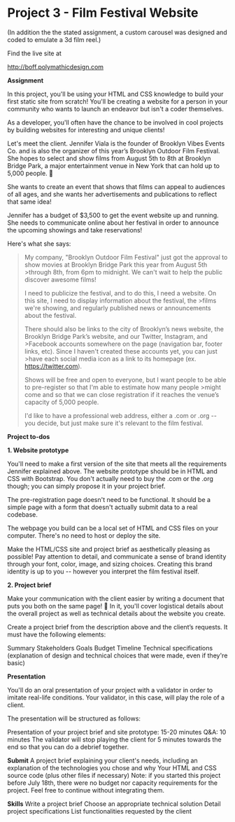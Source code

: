 # Project 3 - Film Festival Website

(In addition the the stated assignment, a custom carousel was designed and coded to emulate a 3d film reel.) 

Find the live site at

http://boff.polymathicdesign.com

**Assignment**

In this project, you'll be using your HTML and CSS knowledge to build your first static site from scratch! You'll be creating a website for a person in your community who wants to launch an endeavor but isn't a coder themselves. 

As a developer, you'll often have the chance to be involved in cool projects by building websites for interesting and unique clients!

Let's meet the client. Jennifer Viala is the founder of Brooklyn Vibes Events Co. and is also the organizer of this year’s Brooklyn Outdoor Film Festival. She hopes to select and show films from August 5th to 8th at Brooklyn Bridge Park, a major entertainment venue in New York that can hold up to 5,000 people. 🌉

She wants to create an event that shows that films can appeal to audiences of all ages, and she wants her advertisements and publications to reflect that same idea!

Jennifer has a budget of $3,500 to get the event website up and running. She needs to communicate online about her festival in order to announce the upcoming showings and take reservations!

Here's what she says:

>My company, "Brooklyn Outdoor Film Festival" just got the approval to show movies at Brooklyn Bridge Park this year from August 5th >through 8th, from 6pm to midnight. We can't wait to help the public discover awesome films!
>
>I need to publicize the festival, and to do this, I need a website. On this site, I need to display information about the festival, the >films we're showing, and regularly published news or announcements about the festival.
>
>There should also be links to the city of Brooklyn’s news website, the Brooklyn Bridge Park’s website, and our Twitter, Instagram, and >Facebook accounts somewhere on the page (navigation bar, footer links, etc). Since I haven't created these accounts yet, you can just >have each social media icon as a link to its homepage (ex. https://twitter.com). 
>
>Shows will be free and open to everyone, but I want people to be able to pre-register so that I'm able to estimate how many people >might come and so that we can close registration if it reaches the venue’s capacity of 5,000 people.
>
>I'd like to have a professional web address, either a .com or .org -- you decide, but just make sure it's relevant to the film festival.


**Project to-dos**

**1. Website prototype**

You'll need to make a first version of the site that meets all the requirements Jennifer explained above. The website prototype should be in HTML and CSS with Bootstrap. You don't actually need to buy the .com or the .org though; you can simply propose it in your project brief.

The pre-registration page doesn't need to be functional. It should be a simple page with a form that doesn't actually submit data to a real codebase.

The webpage you build can be a local set of HTML and CSS files on your computer. There's no need to host or deploy the site.

Make the HTML/CSS site and project brief as aesthetically pleasing as possible! Pay attention to detail, and communicate a sense of brand identity through your font, color, image, and sizing choices. Creating this brand identity is up to you -- however you interpret the film festival itself. 


**2. Project brief**

Make your communication with the client easier by writing a document that puts you both on the same page! 🙌 In it, you'll cover logistical details about the overall project as well as technical details about the website you create.

Create a project brief from the description above and the client’s requests. It must have the following elements:

Summary
Stakeholders
Goals
Budget
Timeline
Technical specifications (explanation of design and technical choices that were made, even if they're basic)

**Presentation**

You'll do an oral presentation of your project with a validator in order to imitate real-life conditions. Your validator, in this case, will play the role of a client. 

The presentation will be structured as follows:  

Presentation of your project brief and site prototype: 15-20 minutes
Q&A: 10 minutes
The validator will stop playing the client for 5 minutes towards the end so that you can do a debrief together.

**Submit**
A project brief explaining your client's needs, including an explanation of the technologies you chose and why
Your HTML and CSS source code (plus other files if necessary)
Note: if you started this project before July 18th, there were no budget nor capacity requirements for the project. Feel free to continue without integrating them. 

**Skills**
Write a project brief
Choose an appropriate technical solution
Detail project specifications
List functionalities requested by the client
